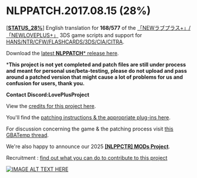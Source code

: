 ﻿# NLPPATCH.2017.08.15 (28%)
[[**STATUS_28%**](https://github.com/LovePlusProject/NLPPATCH/blob/master/NLPPATCH.INFO.txt)] English translation for **168/577** of the [「NEWラブプラス+」/「NEWLOVEPLUS+」](http://www.konami.jp/products/newloveplus_plus/) 3DS game scripts and support for [HANS/NTR/CFW/FLASHCARDS/3DS/CIA/CITRA](https://github.com/LovePlusProject/NLPPATCH/tree/master/PLUGIN%20SUPPORT). 

Download the [latest **NLPPATCH*** release here](https://github.com/LovePlusProject/NLPPATCH/releases).

***This project is not yet completed and patch files are still under process and meant for personal use/beta-testing, please do not upload and pass around a patched version that might cause a lot of problems for us and confusion for users, thank you.**

**Contact Discord:LovePlusProject**

View the [credits for this project here](https://github.com/LovePlusProject/NLPPATCH/issues/1). 

You'll find the [patching instructions & the appropriate plug-ins here](https://github.com/LovePlusProject/NLPPATCH/tree/master/PLUGIN%20SUPPORT).

For discussion concerning the game & the patching process visit [this GBATemp thread](https://gbatemp.net/threads/request-help-newloveplus-english-translation.395574/).

We're also happy to announce our 2025 [**[NLPPCTR] MODs Project**]([https://github.com/LovePlusProject/NLPPCTR/).

Recruitment : [find out what you can do to contribute to this project](https://github.com/LovePlusProject/NLPPATCH/issues/2)

[![IMAGE ALT TEXT HERE](http://i32.photobucket.com/albums/d10/n66x/NLPTRANSLATION/pjhphj.png~original)](https://www.youtube.com/watch?v=Sz6p45GsLJQ)
